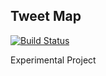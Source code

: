 ## Tweet Map

[![Build Status](https://api.travis-ci.org/yapadubpadoo/tweet-map.svg)](https://travis-ci.org/yapadubpadoo/tweet-map)

Experimental Project